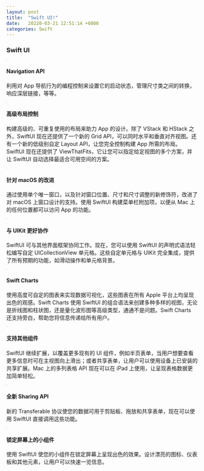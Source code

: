 ```yaml
---
layout: post
title:  "Swift UI!"
date:   20220-03-21 12:51:14 +0800
categories: Swift
---
```





### Swift UI

<img src="https://developer.apple.com/xcode/swiftui/images/navigation-api.svg" alt="img" style="zoom:5%;" />

#### Navigation API

利用对 App 导航行为的编程控制来设置它的启动状态，管理尺寸类之间的转换，响应深层链接，等等。

<img src="https://developer.apple.com/xcode/swiftui/images/layout-control.svg" alt="img" style="zoom:5%;" />

#### 高级布局控制

构建高级的、可重复使用的布局来助力 App 的设计。除了 VStack 和 HStack 之外，SwiftUI 现在还提供了一个新的 Grid API，可以同时水平和垂直对齐视图。还有一个新的低级别自定 Layout API，让您完全控制构建 App 所需的布局。SwiftUI 现在还提供了 ViewThatFits，它让您可以指定给定视图的多个方案，并让 SwiftUI 自动选择最适合可用空间的方案。

<img src="https://developer.apple.com/xcode/swiftui/images/macos.svg" alt="img" style="zoom:5%;" />

#### 针对 macOS 的改进

通过使用单个唯一窗口，以及针对窗口位置、尺寸和尺寸调整的新修饰符，改进了对 macOS 上窗口设计的支持。使用 SwiftUI 构建菜单栏附加项，以便从 Mac 上的任何位置都可以访问 App 的功能。

<img src="https://developer.apple.com/xcode/swiftui/images/uikit-interoperability.svg" alt="img" style="zoom:5%;" />

#### 与 UIKit 更好协作

SwiftUI 可与其他界面框架协同工作。现在，您可以使用 SwiftUI 的声明式语法轻松编写自定 UICollectionView 单元格。这些自定单元格与 UIKit 完全集成，提供了所有预期的功能，如滑动操作和单元格背景。

<img src="https://developer.apple.com/xcode/swiftui/images/charts.svg" alt="img" style="zoom:5%;" />

#### Swift Charts

使用高度可自定的图表来实现数据可视化，这些图表在所有 Apple 平台上均呈现出色的观感。Swift Charts 使用 SwiftUI 的组合语法来创建多种多样的视图，无论是折线图和柱状图，还是量化波形图等高级类型，通通不是问题。Swift Charts 还支持旁白，帮助您将信息传递给所有用户。

<img src="https://developer.apple.com/xcode/swiftui/images/additional-components.svg" alt="img" style="zoom:5%;" />

#### 支持其他组件

SwiftUI 继续扩展，以覆盖更多现有的 UI 组件，例如半页表单，当用户想要查看更多信息时可在主视图向上滑出；或者共享表单，让用户可以使用设备上已安装的共享扩展。Mac 上的多列表格 API 现在可以在 iPad 上使用，让呈现表格数据更加简单轻松。

<img src="https://developer.apple.com/xcode/swiftui/images/sharing-api.svg" alt="img" style="zoom:5%;" />

#### 全新 Sharing API

新的 Transferable 协议使您的数据可用于剪贴板、拖放和共享表单，现在可以使用 SwiftUI 直接调用这些功能。

<img src="https://developer.apple.com/xcode/swiftui/images/widgets-on-lock-screen.svg" alt="img" style="zoom:5%;" />

#### 锁定屏幕上的小组件

使用 SwiftUI 使您的小组件在锁定屏幕上呈现出色的效果。设计漂亮的图标、仪表板和其他元素，让用户可以快速一览信息。
